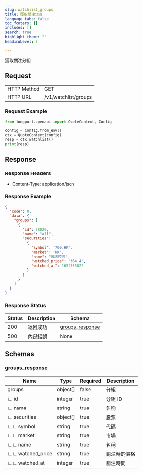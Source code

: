 ```yaml
---
slug: watchlist_groups
title: 獲取關注分組 
language_tabs: false
toc_footers: []
includes: []
search: true
highlight_theme: ""
headingLevel: 2

---
```


獲取關注分組

<SDKLinks module="quote" klass="QuoteContext" method="watchlist" />

## 

## Request

<table className="http-basic">
<tbody>
<tr><td className="http-basic-key">HTTP Method</td><td>GET</td></tr>
<tr><td className="http-basic-key">HTTP URL</td><td>/v1/watchlist/groups 
</td></tr>
</tbody>
</table>

### Request Example

```python
from longport.openapi import QuoteContext, Config

config = Config.from_env()
ctx = QuoteContext(config)
resp = ctx.watchlist()
print(resp)
```

## Response

### Response Headers

- Content-Type: application/json

### Response Example

```json
{
  "code": 0,
  "data": {
    "groups": [
      {
        "id": 28020,
        "name": "all",
        "securities": [
          {
            "symbol": "700.HK",
            "market": "HK",
            "name": "騰訊控股",
            "watched_price": "364.4",
            "watched_at": 1652855022
          }
        ]
      }
    ]
  }
}
```

### Response Status

| Status | Description | Schema |
|---|---|---|
| 200 | 返回成功 | [groups_response](#schemagroups_response) |
| 500 | 內部錯誤 | None |

<aside className="success">
</aside>

## Schemas

### groups_response

<a id="schemagroups_response"></a>
<a id="schemagroups_response"></a>

|Name|Type|Required|Description|
|---|---|---|---|
|groups|object[]|false|分組|
|∟ id|integer|true|分組 ID|
|∟ name|string|true|名稱|
|∟ securities|object[]|true|股票|
|∟∟ symbol|string|true|代碼|
|∟∟ market|string|true|市場|
|∟∟ name|string|true|名稱|
|∟∟ watched_price|string|true|關注時的價格|
|∟∟ watched_at|integer|true|關注時間|

